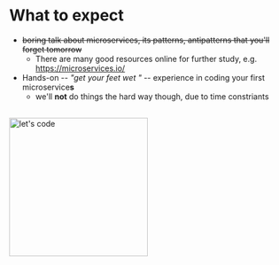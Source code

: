 # What to expect

- ~~<twemoji-speaking-head /> boring talk about microservices, its patterns, antipatterns
  that you'll forget tomorrow~~
  + There are many good resources online for further study, e.g. https://microservices.io/
- Hands-on -- _"get your <twemoji-paw-prints /> feet wet <twemoji-sweat-droplets />"_ -- 
  experience in coding your first microservice**s**
  + we'll **not** do things the hard way though, due to time constriants

<img
  alt="let's code"
  src="https://miro.medium.com/max/1200/1*XHT9ApxFQ_0LBqGgFUdYjQ.jpeg"
  style="height: 250px; margin-left: auto; margin-right: auto; margin-top: 16px"
/>